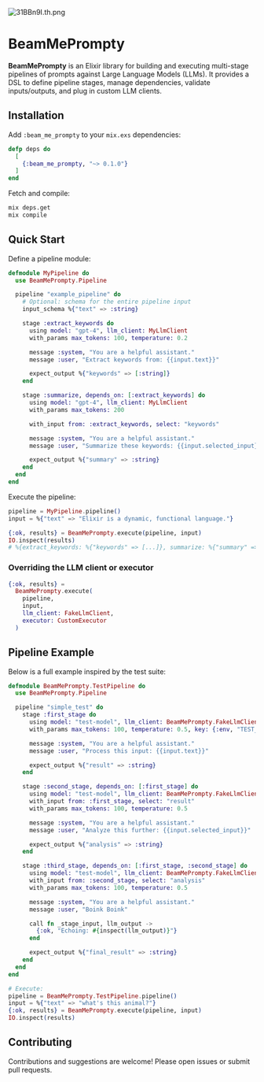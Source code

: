 ![31BBn9I.th.png](https://iili.io/31BBn9I.th.png)

# BeamMePrompty

**BeamMePrompty** is an Elixir library for building and executing multi-stage pipelines of prompts against Large Language Models (LLMs). It provides a DSL to define pipeline stages, manage dependencies, validate inputs/outputs, and plug in custom LLM clients.

## Installation

Add `:beam_me_prompty` to your `mix.exs` dependencies:

```elixir
defp deps do
  [
    {:beam_me_prompty, "~> 0.1.0"}
  ]
end
```

Fetch and compile:

```bash
mix deps.get
mix compile
```

## Quick Start

Define a pipeline module:

```elixir
defmodule MyPipeline do
  use BeamMePrompty.Pipeline

  pipeline "example_pipeline" do
    # Optional: schema for the entire pipeline input
    input_schema %{"text" => :string}

    stage :extract_keywords do
      using model: "gpt-4", llm_client: MyLlmClient
      with_params max_tokens: 100, temperature: 0.2

      message :system, "You are a helpful assistant."
      message :user, "Extract keywords from: {{input.text}}"

      expect_output %{"keywords" => [:string]}
    end

    stage :summarize, depends_on: [:extract_keywords] do
      using model: "gpt-4", llm_client: MyLlmClient
      with_params max_tokens: 200

      with_input from: :extract_keywords, select: "keywords"

      message :system, "You are a helpful assistant."
      message :user, "Summarize these keywords: {{input.selected_input}}"

      expect_output %{"summary" => :string}
    end
  end
end
```

Execute the pipeline:

```elixir
pipeline = MyPipeline.pipeline()
input = %{"text" => "Elixir is a dynamic, functional language."}

{:ok, results} = BeamMePrompty.execute(pipeline, input)
IO.inspect(results)
# %{extract_keywords: %{"keywords" => [...]}, summarize: %{"summary" => "..."}}
```

### Overriding the LLM client or executor

```elixir
{:ok, results} =
  BeamMePrompty.execute(
    pipeline,
    input,
    llm_client: FakeLlmClient,
    executor: CustomExecutor
  )
```

## Pipeline Example

Below is a full example inspired by the test suite:

```elixir
defmodule BeamMePrompty.TestPipeline do
  use BeamMePrompty.Pipeline

  pipeline "simple_test" do
    stage :first_stage do
      using model: "test-model", llm_client: BeamMePrompty.FakeLlmClient
      with_params max_tokens: 100, temperature: 0.5, key: {:env, "TEST_KEY"}

      message :system, "You are a helpful assistant."
      message :user, "Process this input: {{input.text}}"

      expect_output %{"result" => :string}
    end

    stage :second_stage, depends_on: [:first_stage] do
      using model: "test-model", llm_client: BeamMePrompty.FakeLlmClient
      with_input from: :first_stage, select: "result"
      with_params max_tokens: 100, temperature: 0.5

      message :system, "You are a helpful assistant."
      message :user, "Analyze this further: {{input.selected_input}}"

      expect_output %{"analysis" => :string}
    end

    stage :third_stage, depends_on: [:first_stage, :second_stage] do
      using model: "test-model", llm_client: BeamMePrompty.FakeLlmClient
      with_input from: :second_stage, select: "analysis"
      with_params max_tokens: 100, temperature: 0.5

      message :system, "You are a helpful assistant."
      message :user, "Boink Boink"

      call fn _stage_input, llm_output ->
        {:ok, "Echoing: #{inspect(llm_output)}"}
      end

      expect_output %{"final_result" => :string}
    end
  end
end

# Execute:
pipeline = BeamMePrompty.TestPipeline.pipeline()
input = %{"text" => "what's this animal?"}
{:ok, results} = BeamMePrompty.execute(pipeline, input)
IO.inspect(results)
```

## Contributing

Contributions and suggestions are welcome! Please open issues or submit pull requests.
